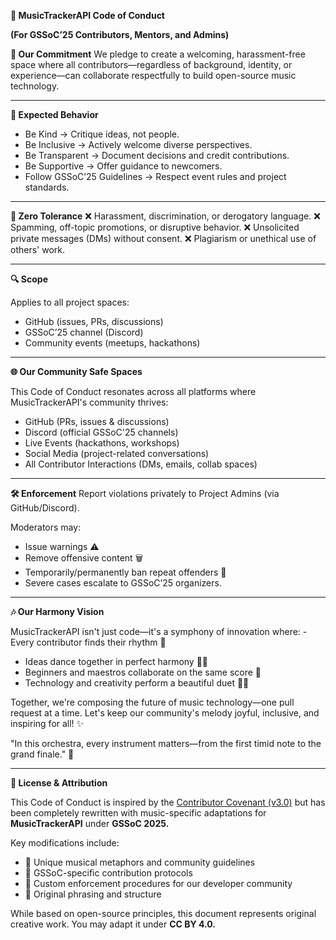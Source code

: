 **🎵 MusicTrackerAPI Code of Conduct**

**(For GSSoC’25 Contributors, Mentors, and Admins)**

**🌟 Our Commitment**
We pledge to create a welcoming, harassment-free space where all contributors—regardless of background, identity, or experience—can collaborate respectfully to build open-source music technology.

---

**🤝 Expected Behavior**

- Be Kind → Critique ideas, not people.
- Be Inclusive → Actively welcome diverse perspectives.
- Be Transparent → Document decisions and credit contributions.
- Be Supportive → Offer guidance to newcomers.
- Follow GSSoC’25 Guidelines → Respect event rules and project standards.

---

**🚫 Zero Tolerance**
❌ Harassment, discrimination, or derogatory language.
❌ Spamming, off-topic promotions, or disruptive behavior.
❌ Unsolicited private messages (DMs) without consent.
❌ Plagiarism or unethical use of others' work.

---

**🔍 Scope**

Applies to all project spaces:
- GitHub (issues, PRs, discussions)
- GSSoC’25 channel (Discord)
- Community events (meetups, hackathons)

---

**🌐 Our Community Safe Spaces**

This Code of Conduct resonates across all platforms where MusicTrackerAPI's community thrives:
- GitHub (PRs, issues & discussions)
- Discord (official GSSoC'25 channels)
- Live Events (hackathons, workshops)
- Social Media (project-related conversations)
- All Contributor Interactions (DMs, emails, collab spaces)

---

**🛠️ Enforcement**
Report violations privately to Project Admins (via GitHub/Discord).

Moderators may:
- Issue warnings ⚠️
- Remove offensive content 🗑️
- Temporarily/permanently ban repeat offenders 🔨
- Severe cases escalate to GSSoC’25 organizers.

---

**🎶 Our Harmony Vision**

MusicTrackerAPI isn't just code—it's a symphony of innovation where:
-Every contributor finds their rhythm 🥁
- Ideas dance together in perfect harmony 💃🎶
- Beginners and maestros collaborate on the same score 🎼
- Technology and creativity perform a beautiful duet 🤖🎹

Together, we're composing the future of music technology—one pull request at a time. Let's keep our community's melody joyful, inclusive, and inspiring for all! ✨

"In this orchestra, every instrument matters—from the first timid note to the grand finale." 🎻

---

**📜 License & Attribution**

This Code of Conduct is inspired by the [Contributor Covenant (v3.0)](https://www.contributor-covenant.org/version/3/0/code_of_conduct/) but has been completely rewritten with music-specific adaptations for **MusicTrackerAPI** under **GSSoC 2025.** 

Key modifications include: 
- 🎵 Unique musical metaphors and community guidelines
- 🎻 GSSoC-specific contribution protocols
- 🎤 Custom enforcement procedures for our developer community
- 📝 Original phrasing and structure

While based on open-source principles, this document represents original creative work. You may adapt it under **CC BY 4.0.**